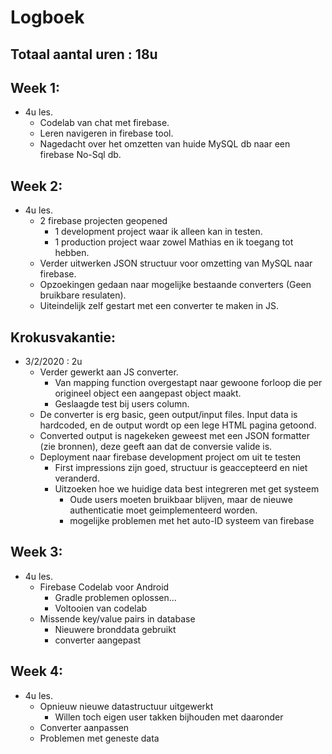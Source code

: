 # Logboek
## Totaal aantal uren : 18u

## Week 1:
* 4u les.
    * Codelab van chat met firebase.
	* Leren navigeren in firebase tool.
	* Nagedacht over het omzetten van huide MySQL db naar een firebase No-Sql db.

## Week 2:
* 4u les.
	* 2 firebase projecten geopened
		* 1 development project waar ik alleen kan in testen.
		* 1 production project waar zowel Mathias en ik toegang tot hebben.
	* Verder uitwerken JSON structuur voor omzetting van MySQL naar firebase.
	* Opzoekingen gedaan naar mogelijke bestaande converters (Geen bruikbare resulaten).
	* Uiteindelijk zelf gestart met een converter te maken in JS.
	
## Krokusvakantie:
* 3/2/2020 : 2u
	* Verder gewerkt aan JS converter.
		* Van mapping function overgestapt naar gewoone forloop die per origineel object een aangepast object maakt.
		* Geslaagde test bij users column.
	* De converter is erg basic, geen output/input files. Input data is hardcoded, en de output wordt op een lege HTML pagina getoond.
	* Converted output is nagekeken geweest met een JSON formatter (zie bronnen), deze geeft aan dat de conversie valide is.
	* Deployment naar firebase development project om uit te testen
		* First impressions zijn goed, structuur is geaccepteerd en niet veranderd.
		* Uitzoeken hoe we huidige data best integreren met get systeem
			* Oude users moeten bruikbaar blijven, maar de nieuwe authenticatie moet geimplementeerd worden.
			* mogelijke problemen met het auto-ID systeem van firebase

## Week 3:
* 4u les.
	* Firebase Codelab voor Android
		* Gradle problemen oplossen...
		* Voltooien van codelab
	* Missende key/value pairs in database
		* Nieuwere bronddata gebruikt
		* converter aangepast

## Week 4: 
* 4u les.
	* Opnieuw nieuwe datastructuur uitgewerkt
		* Willen toch eigen user takken bijhouden met daaronder
	* Converter aanpassen
	* Problemen met geneste data